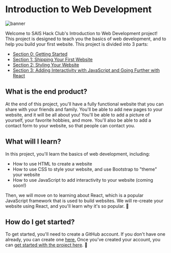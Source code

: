 # Introduction to Web Development

![banner](banner.jpg)

Welcome to SAIS Hack Club's Introduction to Web Development project! This project is designed to teach you the basics of web development, and to help you build your first website. This project is divided into 3 parts:

- [Section 0: Getting Started](./Section_0/Lesson_1_Getting_Started.md)
- [Section 1: Shipping Your First Website](./Section_1/Lesson_1_Intro_to_HTML.md)
- [Section 2: Styling Your Website](./Section_2/Lesson_1_Intro_to_CSS.md)
- [Section 3: Adding Interactivity with JavaScript and Going Further with React](./Section_3/Lesson_1_Intro_to_JS.md)

## What is the end product?

At the end of this project, you'll have a fully functional website that you can share with your friends and family. You'll be able to add new pages to your website, and it will be all about you! You'll be able to add a picture of yourself, your favorite hobbies, and more. You'll also be able to add a contact form to your website, so that people can contact you.

## What will I learn?

In this project, you'll learn the basics of web development, including:

- How to use HTML to create a website
- How to use CSS to style your website, and use Bootstrap to "theme" your website
- How to use JavaScript to add interactivity to your website (coming soon!)

Then, we will move on to learning about React, which is a popular JavaScript framework that is used to build websites. We will re-create your website using React, and you'll learn why it's so popular. 👀

## How do I get started?

To get started, you'll need to create a GitHub account. If you don't have one already, you can create one [here.](https://github.com) Once you've created your account, you can [get started with the project here](./Section_0/Lesson_1_Getting_Started.md). 🚀
